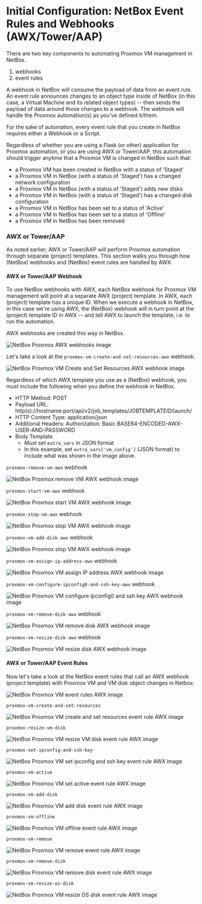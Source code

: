 # Initial Configuration: NetBox Event Rules and Webhooks (AWX/Tower/AAP)

There are two key components to automating Proxmox VM management in NetBox.

1. webhooks
2. event rules

A webhook in NetBox will consume the payload of data from an event rule.  An event rule announces changes to an object type inside of NetBox (in this case, a Virtual Machine and its related object types) -- then sends the payload of data around those changes to a webhook.  The webhook will handle the Proxmox automation(s) as you've defined it/them.

For the sake of automation, every event rule that you create in NetBox requires either a Webhook or a Script.

Regardless of whether you are using a Flask (or other) application for Proxmox automation, or you are using AWX or Tower/AAP, this automation should trigger anytime that a Proxmox VM is changed in NetBox such that:

- a Proxmox VM has been created in NetBox with a status of 'Staged'
- a Proxmox VM in NetBox (with a status of 'Staged') has a changed network configuration
- a Proxmox VM in NetBox (with a status of 'Staged') adds new disks
- a Proxmox VM in NetBox (with a status of 'Staged') has a changed disk configuration
- a Proxmox VM in NetBox has been set to a status of 'Active'
- a Proxmox VM in NetBox has been set to a status of 'Offline'
- a Proxmox VM in NetBox has been removed


### AWX or Tower/AAP

As noted earlier, AWX or Tower/AAP will perform Proxmox automation through separate (project) templates.  This section walks you through how (NetBox) webhooks and (NetBox) event rules are handled by AWX.

#### AWX or Tower/AAP Webhook

To use NetBox webhooks with AWX, each NetBox webhook for Proxmox VM management will point at a separate AWX (project) template.  In AWX, each (project) template has a unique ID.  When we execute a webhook in NetBox, in this case we're using AWX, the (NetBox) webhook will in turn point at the (project) template ID in AWX -- and tell AWX to launch the template, i.e. to run the automation.

AWX webhooks are created this way in NetBox.

![NetBox Proxmox AWX webhooks image](./images/netbox-awx-webhooks.png)

Let's take a look at the `proxmox-vm-create-and-set-resources-awx` webhook.

![NetBox Proxmox VM Create and Set Resources AWX webhook image](./images/netbox-proxmox-vm-create-and-set-resources-awx-webhook.png)

Regardless of which AWX template you use as a (NetBox) webhook, you must include the following when you define the webhook in NetBox.

- HTTP Method: POST
- Payload URL: http(s)://hostname:port/api/v2/job_templates/JOBTEMPLATEID/launch/
- HTTP Content Type: application/json
- Additional Headers: Authorization: Basic BASE64-ENCODED-AWX-USER-AND-PASSWORD
- Body Template
  - *Must* set `extra_vars` in JSON format
  - In this example, set `extra_vars['vm_config']` (JSON format) to include what was shown in the image above.

`proxmox-remove-vm-awx` webhook

![NetBox Proxmox remove VM AWX webhook image](./images/proxmox-remove-vm-awx.png)

`proxmox-start-vm-awx` webhook

![NetBox Proxmox start VM AWX webhook image](./images/proxmox-start-vm-awx.png)

`proxmox-stop-vm-awx` webhook

![NetBox Proxmox stop VM AWX webhook image](./images/proxmox-stop-vm-awx.png)

`proxmox-vm-add-disk-awx` webhook

![NetBox Proxmox stop VM AWX webhook image](./images/proxmox-vm-add-disk-awx.png)

`proxmox-vm-assign-ip-address-awx` webhook

![NetBox Proxmox VM assign IP address AWX webhook image](./images/proxmox-vm-assign-ip-address-awx.png)

`proxmox-vm-configure-ipconfig0-and-ssh-key-awx` webhook

![NetBox Proxmox VM configure ipconfig0 and ssh key AWX webhook image](./images/proxmox-vm-configure-ipconfig0-and-ssh-key-awx.png)

`proxmox-vm-remove-disk-awx` webhook

![NetBox Proxmox VM remove disk AWX webhook image](./images/proxmox-vm-remove-disk-awx.png)

`proxmox-vm-resize-disk-awx` webhook

![NetBox Proxmox VM resize disk AWX webhook image](./images/proxmox-vm-resize-disk-awx.png)


#### AWX or Tower/AAP Event Rules

Now let's take a look at the NetBox event rules that call an AWX webhook (project template) with Proxmox VM and VM disk object changes in Netbox.

![NetBox Proxmox VM event rules AWX image](./images/netbox-proxmox-event-rules-awx.png)

`proxmox-vm-create-and-set-resources`

![NetBox Proxmox VM create and set resources event rule AWX image](./images/proxmox-vm-create-and-set-resources-awx-event-rule.png)

`proxmox-resize-vm-disk`

![NetBox Proxmox VM resize VM disk event rule AWX image](./images/proxmox-resize-vm-disk-awx-event-rule.png)

`proxmox-set-ipconfig-and-ssh-key`

![NetBox Proxmox VM set ipconfig and ssh key event rule AWX image](./images/proxmox-set-ip-config-and-ssh-key-awx-event-rule.png)

`proxmox-vm-active`

![NetBox Proxmox VM set active event rule AWX image](./images/proxmox-vm-active-awx-event-rule.png)

`proxmox-vm-add-disk`

![NetBox Proxmox VM add disk event rule AWX image](./images/proxmox-vm-add-disk-awx-event-rule.png)

`proxmox-vm-offline`

![NetBox Proxmox VM offline event rule AWX image](./images/proxmox-vm-offline-awx-event-rule.png)

`proxmox-vm-remove`

![NetBox Proxmox VM remove event rule AWX image](./images/proxmox-vm-remove-awx-event-rule.png)

`proxmox-vm-remove-disk`

![NetBox Proxmox VM remove disk event rule AWX image](./images/proxmox-vm-remove-disk-awx-event-rule.png)

`proxmox-vm-resize-os-disk`

![NetBox Proxmox VM resize OS disk event rule AWX image](./images/proxmox-vm-resize-os-disk-awx-event-rule.png)

